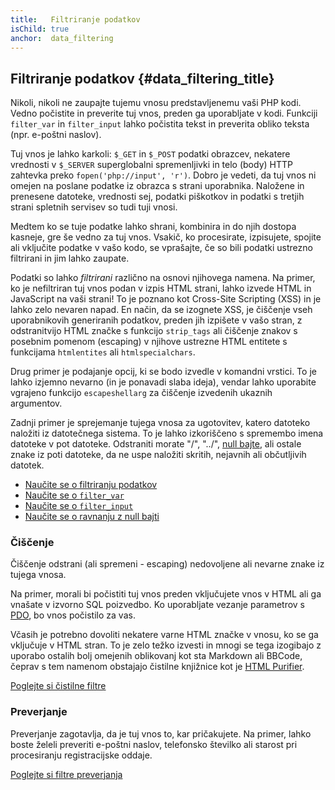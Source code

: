 ```yaml
---
title:   Filtriranje podatkov
isChild: true
anchor:  data_filtering
---
```


## Filtriranje podatkov {#data_filtering_title}

Nikoli, nikoli ne zaupajte tujemu vnosu predstavljenemu vaši PHP kodi. Vedno počistite in preverite
tuj vnos, preden ga uporabljate v kodi. Funkciji `filter_var` in `filter_input` lahko počistita tekst
in preverita obliko teksta (npr. e-poštni naslov).

Tuj vnos je lahko karkoli: `$_GET` in `$_POST` podatki obrazcev, nekatere vrednosti v `$_SERVER`
superglobalni spremenljivki in telo (body) HTTP zahtevka preko `fopen('php://input', 'r')`. Dobro je vedeti,
da tuj vnos ni omejen na poslane podatke iz obrazca s strani uporabnika. Naložene in prenesene datoteke, vrednosti
sej, podatki piškotkov in podatki s tretjih strani spletnih servisev so tudi tuji vnosi.

Medtem ko se tuje podatke lahko shrani, kombinira in do njih dostopa kasneje, gre še vedno za tuj vnos. Vsakič,
ko procesirate, izpisujete, spojite ali vključite podatke v vašo kodo, se vprašajte, če so bili podatki ustrezno
filtrirani in jim lahko zaupate.

Podatki so lahko _filtrirani_ različno na osnovi njihovega namena. Na primer, ko je nefiltriran tuj vnos podan
v izpis HTML strani, lahko izvede HTML in JavaScript na vaši strani! To je poznano kot Cross-Site Scripting (XSS)
in je lahko zelo nevaren napad. En način, da se izognete XSS, je čiščenje vseh uporabnikovih generiranih podatkov,
preden jih izpišete v vašo stran, z odstranitvijo HTML značke s funkcijo `strip_tags` ali čiščenje znakov s posebnim
pomenom (escaping) v njihove ustrezne HTML entitete s funkcijama `htmlentites` ali `htmlspecialchars`.

Drug primer je podajanje opcij, ki se bodo izvedle v komandni vrstici. To je lahko izjemno nevarno
(in je ponavadi slaba ideja), vendar lahko uporabite vgrajeno funkcijo `escapeshellarg` za čiščenje
izvedenih ukaznih argumentov.

Zadnji primer je sprejemanje tujega vnosa za ugotovitev, katero datoteko naložiti iz datotečnega sistema. To je
lahko izkoriščeno s spremembo imena datoteke v pot datoteke. Odstraniti morate "/", "../", [null bajte][6], ali ostale
znake iz poti datoteke, da ne uspe naložiti skritih, nejavnih ali občutljivih datotek.

* [Naučite se o filtriranju podatkov][1]
* [Naučite se o `filter_var`][4]
* [Naučite se o `filter_input`][5]
* [Naučite se o ravnanju z null bajti][6]

### Čiščenje

Čiščenje odstrani (ali spremeni - escaping) nedovoljene ali nevarne znake iz tujega vnosa.

Na primer, morali bi počistiti tuj vnos preden vključujete vnos v HTML ali ga vnašate
v izvorno SQL poizvedbo. Ko uporabljate vezanje parametrov s [PDO](#databases), bo
vnos počistilo za vas.

Včasih je potrebno dovoliti nekatere varne HTML značke v vnosu, ko se ga vključuje v HTML stran.
To je zelo težko izvesti in mnogi se tega izogibajo z uporabo ostalih bolj omejenih oblikovanj kot
sta Markdown ali BBCode, čeprav s tem namenom obstajajo čistilne knjižnice kot je [HTML Purifier][html-purifier].

[Poglejte si čistilne filtre][2]

### Preverjanje

Preverjanje zagotavlja, da je tuj vnos to, kar pričakujete. Na primer, lahko boste želeli preveriti
e-poštni naslov, telefonsko številko ali starost pri procesiranju registracijske oddaje.

[Poglejte si filtre preverjanja][3]


[1]: http://php.net/book.filter
[2]: http://php.net/filter.filters.sanitize
[3]: http://php.net/filter.filters.validate
[4]: http://php.net/function.filter-var
[5]: http://php.net/function.filter-input
[6]: http://php.net/security.filesystem.nullbytes
[html-purifier]: http://htmlpurifier.org/